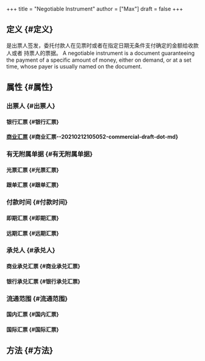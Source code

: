 +++
title = "Negotiable Instrument"
author = ["Max"]
draft = false
+++

## 定义 {#定义}

是出票人签发，委托付款人在见票时或者在指定日期无条件支付确定的金额给收款人或者
持票人的票据。
A negotiable instrument is a document guaranteeing the payment of a specific
amount of money, either on demand, or at a set time, whose payer is usually
named on the document.


## 属性 {#属性}


### 出票人 {#出票人}


#### 银行汇票 {#银行汇票}


#### [商业汇票](20210212105052-commercial_draft.md) {#商业汇票--20210212105052-commercial-draft-dot-md}


### 有无附属单据 {#有无附属单据}


#### 光票汇票 {#光票汇票}


#### 跟单汇票 {#跟单汇票}


### 付款时间 {#付款时间}


#### 即期汇票 {#即期汇票}


#### 远期汇票 {#远期汇票}


### 承兑人 {#承兑人}


#### 商业承兑汇票 {#商业承兑汇票}


#### 银行承兑汇票 {#银行承兑汇票}


### 流通范围 {#流通范围}


#### 国内汇票 {#国内汇票}


#### 国际汇票 {#国际汇票}


## 方法 {#方法}
